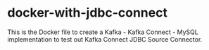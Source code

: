 # docker-with-jdbc-connect


This is the Docker file to create a Kafka - Kafka Connect - MySQL implementation to test out Kafka Connect JDBC Source Connector.
